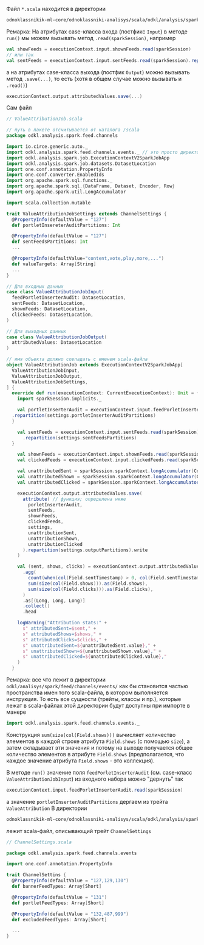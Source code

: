 Файл `*.scala` находится в директории 
``` bash
odnoklassnikik-ml-core/odnoklassniki-analisys/scala/odkl/analysis/spark/feed/channels/
```
Ремарка: На атрибутах case-класса входа (постфикс `Input`) в методе `run()` мы можем вызывать метод `.read(sparkSession)`, например
```scala
val showFeeds = executionContext.input.shownFeeds.read(sparkSession)
// или так
val sentFeeds = executionContext.input.sentFeeds.read(sparkSession).repartition(settings.sentFeedsPartitions)
```
а на атрибутах case-класса выхода (постфик `Output`) можно вызывать метод `.save(...)`, то есть (хотя в общем случае можно вызывать и `.read()`)
```scala
executionContext.output.attributedValues.save(...)
```
Сам файл
```scala
// ValueAttributionJob.scala

// путь в пакете отсчитывается от каталога /scala
package odkl.analysis.spark.feed.channels

import io.circe.generic.auto._
import odkl.analysis.spark.feed.channels.events._ // это просто директория со scala-файлами
import odkl.analysis.spark.job.ExecutionContextV2SparkJobApp
import odkl.analysis.spark.job.datasets.DatasetLocation
import one.conf.annotation.PropertyInfo
import one.conf.converter.EnabledIds
import org.apache.spark.sql.functions._
import org.apache.spark.sql.{DataFrame, Dataset, Encoder, Row}
import org.apache.spark.util.LongAccumulator

import scala.collection.mutable

trait ValueAttributionJobSettings extends ChannelSettings {
  @PropertyInfo(defaultValue = "127")
  def portletInsereterAuditPartitions: Int

  @PropertyInfo(defaultValue = "127")
  def sentFeedsPartitions: Int
  ...

  @PropertyInfo(defaultValue="content,vote,play,more,...")
  def valueTargets: Array[String]
  ...
}

// Для входных данных
case class ValueAttributionJobInput(
  feedPortletInserterAudit: DatasetLocation,
  sentFeeds: DatasetLocation,
  shownFeeds: DatasetLocation,
  clickedFeeds: DatasetLocation,
)

// Для выходных данных
case class ValueAttributionJobOutput(
  attributedValues: DatasetLocation
)

// имя объекта должно совпадать с именем scala-файла
object ValueAttributionJob extends ExecutionContextV2SparkJobApp[
  ValueAttributionJobInput,
  ValueAttributionJobOutput,
  ValueAttributionJobSettings,
] {
  override def run(executionContext: CurrentExecutionContext): Unit = {
    import sparkSession.implicits._

    val portletInserterAudit = executionContext.input.feedPorletInserterAudit.read(sparkSession)
  .repartition(settings.portletInserterAuditPartitions)
  }

    val sentFeeds = executionContext.input.sentFeeds.read(sparkSession)
      .repartition(settings.sentFeedsPartitions)
  }

    val shownFeeds = executionContext.input.shownFeeds.read(sparkSession)
    val clickedFeeds = executionContext.input.clickedFeeds.read(sparkSession)

    val unattributedSent = sparkSession.sparkContext.longAccumulator(Constants.send)
    val unattributedShown = sparkSession.sparkContext.longAccumulator(Constants.shown)
    val unattributedClicked = sparkSession.sparkContext.longAccumulator(Constants.clicked)

    executionContext.output.attributedValues.save(
      attribute( // функция; определена ниже
        porletInserterAudit,
        sentFeeds,
        shownFeeds,
        clickedFeeds,
        settings,
        unattributionSent,
        unattributionShown,
        unattributionClicked
      ).repartition(settings.outputPartitions).write
    )

    val (sent, shows, clicks) = executionContext.output.attributedValues.read(sparkSession)
      .agg(
        count(when(col(Field.sentTimestamp) > 0, col(Field.sentTimestamp))).as(Field.sent),
        sum(size(col(Field.shows))).as(Field.shows),
        sum(size(col(Field.clicks))).as(Field.clicks),
      )
      .as[(Long, Long, Long)]
      .collect()
      .head

    logWarning("Attribution stats:" +
      s" attributedSent=$sent," + 
      s" attributedShows=$shows," +
      s" attributedClicks=$clicks," +
      s" unattributedSent=${unattributedSent.value}," + 
	  s" unattributedShown=${unattributedShown.value}," +
	  s" unattributedClicked=${unattributedClicked.value},"
    )
  }
```
Ремарка: все что лежит в директории `odkl/analisys/spark/feed/channels/events/` как бы становится частью пространства имен того scala-файла, в котором выполняется инструкция. То есть все сущности (трейты, классы и пр.), которые лежат в scala-файлах этой директории будут доступны при импорте в манере
```scala
import odkl.analysis.spark.feed.channels.events._ 
```

Конструкция `sum(size(col(Field.shows)))` вычисляет количество элементов в каждой строке атрибута `Field.shows` (с помощью `size`), а затем складывает эти значения и потому на выходе получается общее количество элементов в атрибуте `Field.shows` (предполагается, что каждое значение атрибута `Field.shows` - это коллекция).

В методе `run()` значение поля `feedPorletInserterAudit` (см. case-класс `ValueAttributionJobInput`) из входного набора можно "дернуть" так
```scala
executionContext.input.feedPorletInserterAudit.read(sparkSession)
```
а значение `portletInserterAuditPartitions` дергаем из трейта `ValueAttribution`
В директории 
``` bash
odnoklassnikik-ml-core/odnoklassniki-analisys/scala/odkl/analysis/spark/feed/channels/events
```
лежит scala-файл, описывающий трейт `ChannelSettings`
```scala
// ChannelSettings.scala

package odkl.analysis.spark.feed.channels.events

import one.conf.annotation.PropertyInfo

trait ChannelSettins {
  @PropertyInfo(defaultValue = "127,129,130")
  def bannerFeedTypes: Array[Short]

  @PropertyInfo(defaultValue = "131")
  def portletFeedTypes: Array[Short]

  @PropertyInfo(defaultValue = "132,487,999")
  def excludedFeedTypes: Array[Short]

  ...
}
```